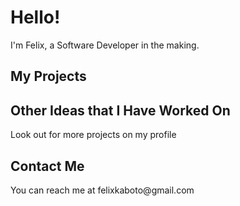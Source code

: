 <h1> Hello!</h1>
I'm Felix, a Software Developer in the making.

<h2>My Projects</h2>


<h2>Other Ideas that I Have Worked On</h2>

<p>Look out for more projects on my profile</p>


<h2>Contact Me</h2>

<p>You can reach me at felixkaboto@gmail.com</p>
